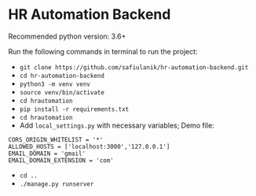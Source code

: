 HR Automation Backend
=====================

Recommended python version: 3.6+

Run the following commands in terminal to run the project:

 - `git clone https://github.com/safiulanik/hr-automation-backend.git`
 - `cd hr-automation-backend`
 - `python3 -m venv venv`
 - `source venv/bin/activate`
 - `cd hrautomation`
 - `pip install -r requirements.txt`
 - `cd hrautomation`
 - Add `local_settings.py` with necessary variables; Demo file:

 ```
 CORS_ORIGIN_WHITELIST = '*'
 ALLOWED_HOSTS = ['localhost:3000','127.0.0.1']
 EMAIL_DOMAIN = 'gmail'
 EMAIL_DOMAIN_EXTENSION = 'com'

 ```

 - `cd ..`
 - `./manage.py runserver`
